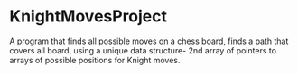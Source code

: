 # KnightMovesProject
A program that finds all possible moves on a chess board, finds a path that covers all board, using a unique data structure- 2nd array of pointers to arrays of possible positions for Knight moves.
